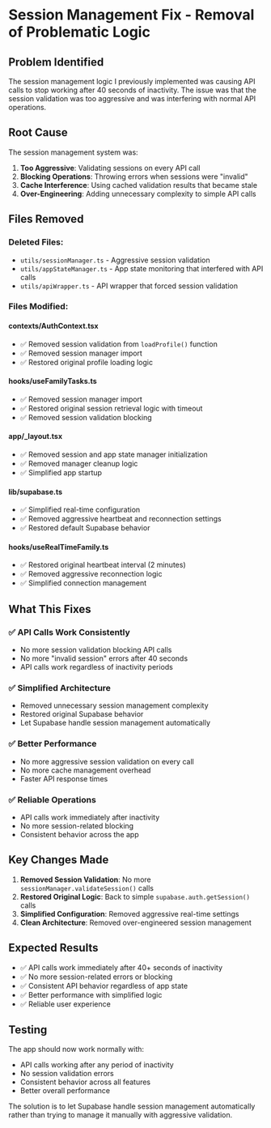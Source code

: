 # Session Management Fix - Removal of Problematic Logic

## Problem Identified

The session management logic I previously implemented was causing API calls to stop working after 40 seconds of inactivity. The issue was that the session validation was too aggressive and was interfering with normal API operations.

## Root Cause

The session management system was:
1. **Too Aggressive**: Validating sessions on every API call
2. **Blocking Operations**: Throwing errors when sessions were "invalid" 
3. **Cache Interference**: Using cached validation results that became stale
4. **Over-Engineering**: Adding unnecessary complexity to simple API calls

## Files Removed

### **Deleted Files:**
- `utils/sessionManager.ts` - Aggressive session validation
- `utils/appStateManager.ts` - App state monitoring that interfered with API calls  
- `utils/apiWrapper.ts` - API wrapper that forced session validation

### **Files Modified:**

#### **contexts/AuthContext.tsx**
- ✅ Removed session validation from `loadProfile()` function
- ✅ Removed session manager import
- ✅ Restored original profile loading logic

#### **hooks/useFamilyTasks.ts**  
- ✅ Removed session manager import
- ✅ Restored original session retrieval logic with timeout
- ✅ Removed session validation blocking

#### **app/_layout.tsx**
- ✅ Removed session and app state manager initialization
- ✅ Removed manager cleanup logic
- ✅ Simplified app startup

#### **lib/supabase.ts**
- ✅ Simplified real-time configuration
- ✅ Removed aggressive heartbeat and reconnection settings
- ✅ Restored default Supabase behavior

#### **hooks/useRealTimeFamily.ts**
- ✅ Restored original heartbeat interval (2 minutes)
- ✅ Removed aggressive reconnection logic
- ✅ Simplified connection management

## What This Fixes

### ✅ **API Calls Work Consistently**
- No more session validation blocking API calls
- No more "invalid session" errors after 40 seconds
- API calls work regardless of inactivity periods

### ✅ **Simplified Architecture**  
- Removed unnecessary session management complexity
- Restored original Supabase behavior
- Let Supabase handle session management automatically

### ✅ **Better Performance**
- No more aggressive session validation on every call
- No more cache management overhead
- Faster API response times

### ✅ **Reliable Operations**
- API calls work immediately after inactivity
- No more session-related blocking
- Consistent behavior across the app

## Key Changes Made

1. **Removed Session Validation**: No more `sessionManager.validateSession()` calls
2. **Restored Original Logic**: Back to simple `supabase.auth.getSession()` calls
3. **Simplified Configuration**: Removed aggressive real-time settings
4. **Clean Architecture**: Removed over-engineered session management

## Expected Results

- ✅ API calls work immediately after 40+ seconds of inactivity
- ✅ No more session-related errors or blocking
- ✅ Consistent API behavior regardless of app state
- ✅ Better performance with simplified logic
- ✅ Reliable user experience

## Testing

The app should now work normally with:
- API calls working after any period of inactivity
- No session validation errors
- Consistent behavior across all features
- Better overall performance

The solution is to let Supabase handle session management automatically rather than trying to manage it manually with aggressive validation.
